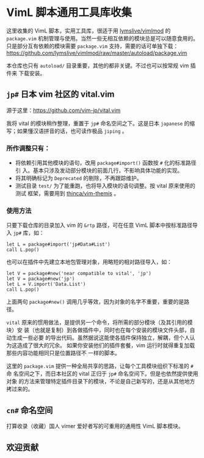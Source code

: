 # VimL 脚本通用工具库收集

这里收集的 VimL 脚本，实用工具库，很适于用
[lymslive/vimlmod](https://github.com/lymslive/vimlmod)
的 `package.vim` 机制管理与使用。当然一些无相互依赖的模块总是可以随意食用的。
只是部分互有依赖的模块需要 `package.vim` 支持，需要的话可单独下载：
https://github.com/lymslive/vimlmod/raw/master/autoload/package.vim

本仓库也只有 `autoload/` 目录重要，其他的都非关键。不过也可以按常规 vim 插件来
下载安装。

## `jp#` 日本 vim 社区的 vital.vim

源于这里：https://github.com/vim-jp/vital.vim

我将 vital 的模块稍作整理，重置于 `jp#` 命名空间之下。这是日本 `japanese` 的缩
写；如果懂汉语拼音的话，也可读作极品 `jiping` 。

### 所作调整只有：

* 将依赖引用其他模块的语句，改用 `package#import()` 函数按 `#` 化的标准路径引
  入。基本只涉及发动部分模块的前面几行，不影响具体功能的实现。
* 将其明确标记为 `Deprecated` 的剔除，不再跟踪维护。
* 测试目录 `test/` 为了能重跑，也将导入模块的语句调整。按 vital 原来使用的测试
  框架，需要用到 [thinca/vim-themis](https://github.com/thinca/vim-themis) 。

### 使用方法

只要下载仓库的目录加入 vim 的 `&rtp` 路径，可在任意 VimL 脚本中按标准路径导入
`jp#` 库，如：

```vim
let L = package#import('jp#Data#List')
call L.pop()
```

也可以在插件中先建立本地包管理对象，用略短的相对路径导入，如：
```vim
let V = package#new('near compatible to vital', 'jp')
let V = package#new('jp')
let L = V.import('Data.List')
call L.pop()
```

上面两句 `package#new()` 调用几乎等效，因为对象的名字不重要，重要的是路径。

`vital` 原来的惯用做法，是提供另一个命令，将所需的部分模块（及其引用的模块）安
装（也就是复制）到各做插件中，同时也在每个安装的模块文件头部，自动生成一些必要
的导出代码。虽然据说这能使各插件保持独立，解耦，但个人认为这造成了很大的冗余。
如果你安装他们的插件套餐，vim 运行时就得重复加载那些内容功能相同只是位置路径不
一样的脚本。

这里的 `package.vim` 提供一种全局共享的思路，让每个工具模块组织下标准的 `#` 命
名空间之下，而日本社区的 vital 正归于 `jp#` 命名空间下。但是也依然提供使用对象
的方法来管理特定插件目录下的模块，不论是自己新写的，还是从其他地方拷过来的。

## `cn#` 命名空间

打算收录（收藏）国人 vimer 爱好者写的可重用的通用性 VimL 脚本模块。

## 欢迎贡献
